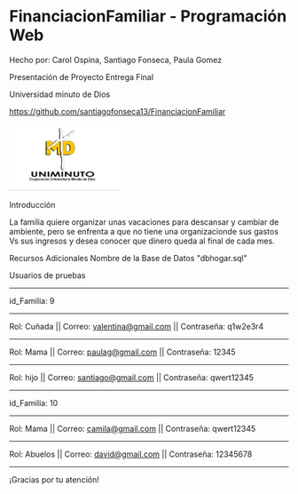 # FinanciacionFamiliar - Programación Web

Hecho por: Carol Ospina, Santiago Fonseca, Paula Gomez

Presentación de Proyecto Entrega Final

Universidad minuto de Dios

https://github.com/santiagofonseca13/FinanciacionFamiliar

<img src="imagenes/un.png" alt="logo" style="width:200px; height:auto;">

Introducción

La familia quiere organizar unas vacaciones para descansar y cambiar de ambiente, pero se enfrenta a que no tiene una organizacionde sus gastos Vs sus ingresos y desea conocer que dinero queda al final de cada mes.

Recursos Adicionales
Nombre de la Base de Datos "dbhogar.sql"

Usuarios de pruebas
*************************************************************************
id_Familia: 9
*************************************************************************
Rol: Cuñada  ||  Correo: valentina@gmail.com  ||   Contraseña: q1w2e3r4
*************************************************************************
Rol: Mama    ||  Correo: paulag@gmail.com     ||   Contraseña: 12345
*************************************************************************
Rol: hijo    ||  Correo: santiago@gmail.com   ||   Contraseña: qwert12345
*************************************************************************
id_Familia: 10
*************************************************************************
Rol: Mama    ||  Correo: camila@gmail.com     ||   Contraseña: qwert12345
*************************************************************************
Rol: Abuelos ||  Correo: david@gmail.com      ||   Contraseña: 12345678
*************************************************************************

¡Gracias por tu atención!